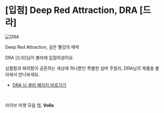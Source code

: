# [입점] Deep Red Attraction, DRA [드라]

![DRA](../../assets/marketing/dist/seller-dra.png)

Deep Red Attraction, 깊은 빨강의 매력

DRA [드라]님이 볼라에 입점하셨어요.

심플함과 화려함이 공존하는 세상에 하나뿐인 특별한 실버 주얼리, DRA님의 제품을 볼라에서 만나보세요.

- [DRA 님 셀러 페이지 바로가기](volla://deeplink/seller/8)

<br>

라이브 마켓 모음 앱, **Volla**
